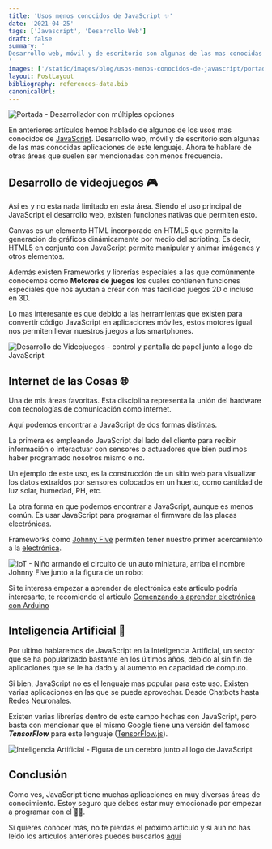 ```yaml
---
title: 'Usos menos conocidos de JavaScript ✨'
date: '2021-04-25'
tags: ['Javascript', 'Desarrollo Web']
draft: false
summary: '
Desarrollo web, móvil y de escritorio son algunas de las mas conocidas aplicaciones de este lenguaje. Ahora te hablare de otras áreas que suelen ser mencionadas con menos frecuencia.
'
images: ['/static/images/blog/usos-menos-conocidos-de-javascript/portada.png']
layout: PostLayout
bibliography: references-data.bib
canonicalUrl:
---
```


![Portada - Desarrollador con múltiples opciones](/static/images/blog/usos-menos-conocidos-de-javascript/portada.png)

En anteriores artículos hemos hablado de algunos de los usos mas conocidos de [JavaScript](https://raulpacheco.dev/tags/javascript). Desarrollo web, móvil y de escritorio son algunas de las mas conocidas aplicaciones de este lenguaje. Ahora te hablare de otras áreas que suelen ser mencionadas con menos frecuencia.

## Desarrollo de videojuegos 🎮

Así es y no esta nada limitado en esta área. Siendo el uso principal de JavaScript el desarrollo web, existen funciones nativas que permiten esto.

Canvas es un elemento HTML incorporado en HTML5 que permite la generación de gráficos dinámicamente por medio del scripting. Es decir, HTML5 en conjunto con JavaScript permite manipular y animar imágenes y otros elementos.

Además existen Frameworks y librerías especiales a las que comúnmente conocemos como **Motores de juegos** los cuales contienen funciones especiales que nos ayudan a crear con mas facilidad juegos 2D o incluso en 3D.

Lo mas interesante es que debido a las herramientas que existen para convertir código JavaScript en aplicaciones móviles, estos motores igual nos permiten llevar nuestros juegos a los smartphones.

![Desarrollo de Videojuegos - control y pantalla de papel junto a logo de JavaScript](/static/images/blog/usos-menos-conocidos-de-javascript/juegos-js.png)

## Internet de las Cosas 🌐

Una de mis áreas favoritas. Esta disciplina representa la unión del hardware con tecnologías de comunicación como internet.

Aquí podemos encontrar a JavaScript de dos formas distintas.

La primera es empleando JavaScript del lado del cliente para recibir información o interactuar con sensores o actuadores que bien pudimos haber programado nosotros mismo o no.

Un ejemplo de este uso, es la construcción de un sitio web para visualizar los datos extraídos por sensores colocados en un huerto, como cantidad de luz solar, humedad, PH, etc.

La otra forma en que podemos encontrar a JavaScript, aunque es menos común. Es usar JavaScript para programar el firmware de las placas electrónicas.

Frameworks como [Johnny Five](http://johnny-five.io/) permiten tener nuestro primer acercamiento a la [electrónica](https://raulpacheco.dev/tags/electronica).

![IoT - Niño armando el circuito de un auto miniatura, arriba el nombre Johnny Five junto a la figura de un robot](/static/images/blog/usos-menos-conocidos-de-javascript/iot-js.png)

Si te interesa empezar a aprender de electrónica este articulo podría interesarte, te recomiendo el articulo [Comenzando a aprender electrónica con Arduino](https://raulpacheco.dev/blog/posts/que-es-arduino-y-donde-conseguir-uno)

## Inteligencia Artificial 🤖

Por ultimo hablaremos de JavaScript en la Inteligencia Artificial, un sector que se ha popularizado bastante en los últimos años, debido al sin fin de aplicaciones que se le ha dado y al aumento en capacidad de computo.

Si bien, JavaScript no es el lenguaje mas popular para este uso. Existen varias aplicaciones en las que se puede aprovechar. Desde Chatbots hasta Redes Neuronales.

Existen varias librerías dentro de este campo hechas con JavaScript, pero basta con mencionar que el mismo Google tiene una versión del famoso **_TensorFlow_** para este lenguaje ([TensorFlow.js](https://www.tensorflow.org/js?hl=es-419)).

![Inteligencia Artificial - Figura de un cerebro junto al logo de JavaScript](/static/images/blog/usos-menos-conocidos-de-javascript/ia-js.png)

## Conclusión

Como ves, JavaScript tiene muchas aplicaciones en muy diversas áreas de conocimiento. Estoy seguro que debes estar muy emocionado por empezar a programar con el 🧑‍💻.

Si quieres conocer más, no te pierdas el próximo artículo y si aun no has leído los artículos anteriores puedes buscarlos [aquí](https://raulpacheco.dev/tags/javascript)
